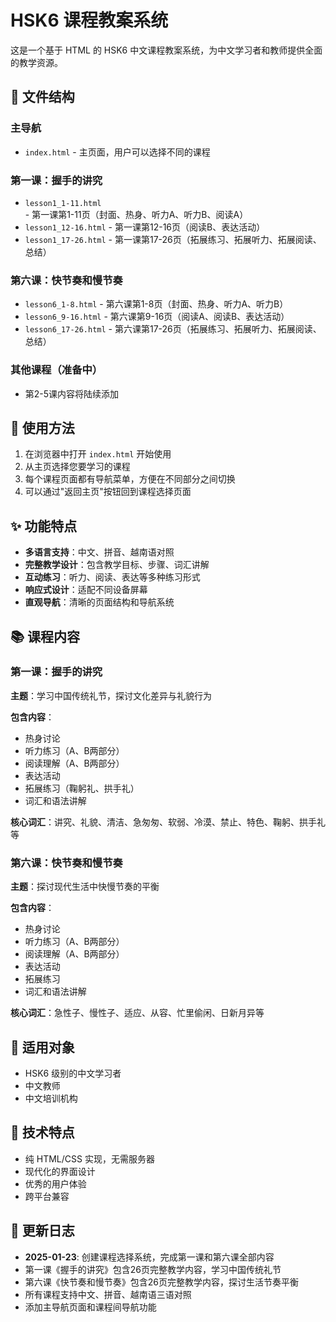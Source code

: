 # HSK6 课程教案系统

这是一个基于 HTML 的 HSK6 中文课程教案系统，为中文学习者和教师提供全面的教学资源。

## 📁 文件结构

### 主导航
- `index.html` - 主页面，用户可以选择不同的课程

### 第一课：握手的讲究
- `lesson1_1-11.html` - 第一课第1-11页（封面、热身、听力A、听力B、阅读A）
- `lesson1_12-16.html` - 第一课第12-16页（阅读B、表达活动）
- `lesson1_17-26.html` - 第一课第17-26页（拓展练习、拓展听力、拓展阅读、总结）

### 第六课：快节奏和慢节奏
- `lesson6_1-8.html` - 第六课第1-8页（封面、热身、听力A、听力B）
- `lesson6_9-16.html` - 第六课第9-16页（阅读A、阅读B、表达活动）
- `lesson6_17-26.html` - 第六课第17-26页（拓展练习、拓展听力、拓展阅读、总结）

### 其他课程（准备中）
- 第2-5课内容将陆续添加

## 🚀 使用方法

1. 在浏览器中打开 `index.html` 开始使用
2. 从主页选择您要学习的课程
3. 每个课程页面都有导航菜单，方便在不同部分之间切换
4. 可以通过"返回主页"按钮回到课程选择页面

## ✨ 功能特点

- **多语言支持**：中文、拼音、越南语对照
- **完整教学设计**：包含教学目标、步骤、词汇讲解
- **互动练习**：听力、阅读、表达等多种练习形式
- **响应式设计**：适配不同设备屏幕
- **直观导航**：清晰的页面结构和导航系统

## 📚 课程内容

### 第一课：握手的讲究
**主题**：学习中国传统礼节，探讨文化差异与礼貌行为

**包含内容**：
- 热身讨论
- 听力练习（A、B两部分）
- 阅读理解（A、B两部分）
- 表达活动
- 拓展练习（鞠躬礼、拱手礼）
- 词汇和语法讲解

**核心词汇**：讲究、礼貌、清洁、急匆匆、软弱、冷漠、禁止、特色、鞠躬、拱手礼等

### 第六课：快节奏和慢节奏
**主题**：探讨现代生活中快慢节奏的平衡

**包含内容**：
- 热身讨论
- 听力练习（A、B两部分）
- 阅读理解（A、B两部分）
- 表达活动
- 拓展练习
- 词汇和语法讲解

**核心词汇**：急性子、慢性子、适应、从容、忙里偷闲、日新月异等

## 🎯 适用对象

- HSK6 级别的中文学习者
- 中文教师
- 中文培训机构

## 📱 技术特点

- 纯 HTML/CSS 实现，无需服务器
- 现代化的界面设计
- 优秀的用户体验
- 跨平台兼容

## 📝 更新日志

- **2025-01-23**: 创建课程选择系统，完成第一课和第六课全部内容
- 第一课《握手的讲究》包含26页完整教学内容，学习中国传统礼节
- 第六课《快节奏和慢节奏》包含26页完整教学内容，探讨生活节奏平衡
- 所有课程支持中文、拼音、越南语三语对照
- 添加主导航页面和课程间导航功能
